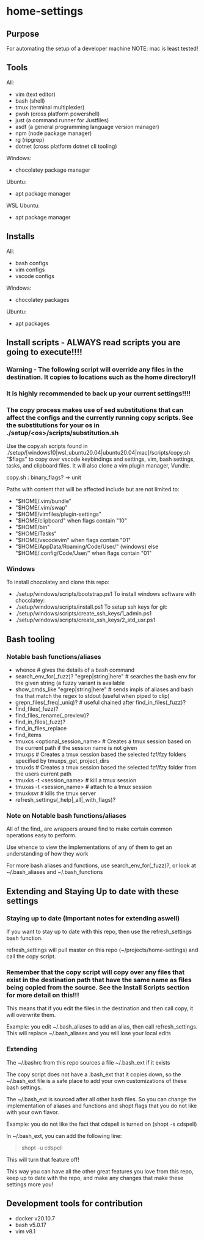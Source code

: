 # home-settings

## Purpose
For automating the setup of a developer machine
NOTE: mac is least tested!

## Tools

All:
- vim (text editor)
- bash (shell)
- tmux (terminal multiplexier)
- pwsh (cross platform powershell)
- just (a command runner for Justfiles)
- asdf (a general programming language version manager)
- npm (node package manager)
- rg (ripgrep)
- dotnet (cross platform dotnet cli tooling)

Windows:
- chocolatey package manager

Ubuntu:
- apt package manager

WSL Ubuntu:
- apt package manager

## Installs

All:
- bash configs
- vim configs
- vscode configs

Windows:
- chocolatey packages

Ubuntu:
- apt packages


## Install scripts - ALWAYS read scripts you are going to execute!!!!

### Warning - The following script will override any files in the destination. It copies to locations such as the home directory!!
### It is highly recommended to back up your current settings!!!!
### The copy process makes use of sed substitutions that can affect the configs and the currently running copy scripts. See the substitutions for your os in ./setup/\<os\>/scripts/substitution.sh

Use the copy.sh scripts found in ./setup/[windows10|wsl\_ubuntu20.04|ubuntu20.04|mac]/scripts/copy.sh "$flags" to copy over vscode keybindings and settings, vim, bash settings, tasks, and clipboard files. It will also clone a vim plugin manager, Vundle.

copy.sh : binary\_flags? -> unit

Paths with content that will be affected include but are not limited to:
- "$HOME/.vim/bundle"
- "$HOME/.vim/swap"
- "$HOME/vimfiles/plugin-settings"
- "$HOME/clipboard" when flags contain "10"
- "$HOME/bin"
- "$HOME/Tasks"
- "$HOME/vscodevim" when flags contain "01"
- "$HOME/AppData/Roaming/Code/User/" (windows) else "$HOME/.config/Code/User/" when flags contain "01"

### Windows
To install chocolatey and clone this repo:
- ./setup/windows/scripts/bootstrap.ps1
To install windows software with chocolatey:
- ./setup/windows/scripts/install.ps1
To setup ssh keys for git:
- ./setup/windows/scripts/create\_ssh\_keys/1\_admin.ps1
- ./setup/windows/scripts/create\_ssh\_keys/2\_std\_usr.ps1

## Bash tooling
### Notable bash functions/aliases
- whence <cmd> # gives the details of a bash command
- search\_env\_for(\_fuzz)? "egrep|string|here" # searches the bash env for the given string (a fuzzy variant is available
- show\_cmds\_like "egrep|string|here" # sends impls of aliases and bash fns that match the regex to stdout (useful when
  piped to clip)
- grepn\_files(\_freq|\_uniq)? # useful chained after find\_in\_files(\_fuzz)?
- find\_files(\_fuzz)?
- find\_files\_rename(\_preview)?
- find\_in\_files(\_fuzz)?
- find\_in\_files\_replace
- find\_items
- tmuxcs <optional\_session\_name> # Creates a tmux session based on the current path if the session name is not given
- tmuxps # Creates a tmux session based the selected fzf/fzy folders specified by tmuxps\_get\_project\_dirs
- tmuxds # Creates a tmux session based the selected fzf/fzy folder from the users current path
- tmuxks -t <session\_name> # kill a tmux session
- tmuxas -t <session\_name> # attach to a tmux session
- tmuxksvr # kills the tmux server
- refresh\_settings(\_help|\_all|\_with\_flags)?
### Note on Notable bash functions/aliases
All of the find\_ are wrappers around find to make certain common operations easy to perform.

Use whence to view the implementations of any of them to get an understanding of how they work

For more bash aliases and functions, use search\_env\_for(\_fuzz)?, or look at ~/.bash\_aliases and ~/.bash\_functions

## Extending and Staying Up to date with these settings

### Staying up to date (Important notes for extending aswell)
If you want to stay up to date with this repo, then use the refresh\_settings bash function.

refresh\_settings will pull master on this repo (~/projects/home-settings) and call the copy script.

### Remember that the copy script will copy over any files that exist in the destination path that have the same name as files being copied from the source. See the Install Scripts section for more detail on this!!!

This means that if you edit the files in the destination and then call copy, it will overwrite them.

Example: you edit ~/.bash\_aliases to add an alias, then call refresh\_settings. This will replace ~/.bash\_aliases and you will lose your local edits

### Extending
The ~/.bashrc from this repo sources a file ~/.bash\_ext if it exists

The copy script does not have a .bash\_ext that it copies down, so the ~/.bash\_ext file is a safe place to add your own customizations of these bash settings.

The ~/.bash\_ext is sourced after all other bash files. So you can change the implementation of aliases and functions and shopt flags that you do not like with your own flavor.

Example: you do not like the fact that cdspell is turned on (shopt -s cdspell)

In ~/.bash\_ext, you can add the following line:

> shopt -u cdspell

This will turn that feature off!

This way you can have all the other great features you love from this repo, keep up to date with the repo, and make any changes that make these settings more you!

## Development tools for contribution
- docker v20.10.7
- bash v5.0.17
- vim v8.1

